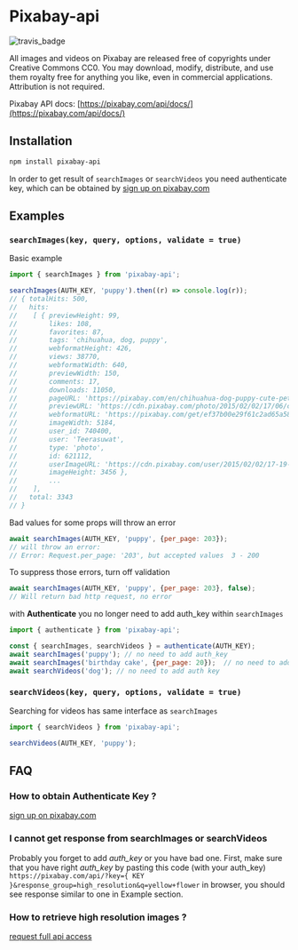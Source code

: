 # Pixabay-api

![travis_badge](https://travis-ci.org/dderevjanik/pixabay-api.svg?branch=master)

All images and videos on Pixabay are released free of copyrights under Creative Commons CC0. You may download, modify, distribute, and use them royalty free for anything you like, even in commercial applications. Attribution is not required.

Pixabay API docs:  [https://pixabay.com/api/docs/](https://pixabay.com/api/docs/)

## Installation

```bash
npm install pixabay-api
```

In order to get result of `searchImages` or `searchVideos` you need authenticate key,
which can be obtained by [sign up on pixabay.com](https://pixabay.com/en/accounts/register/)

## Examples

### `searchImages(key, query, options, validate = true)`

Basic example

```js
import { searchImages } from 'pixabay-api';

searchImages(AUTH_KEY, 'puppy').then((r) => console.log(r));
// { totalHits: 500,
//   hits:
//    [ { previewHeight: 99,
//        likes: 108,
//        favorites: 87,
//        tags: 'chihuahua, dog, puppy',
//        webformatHeight: 426,
//        views: 38770,
//        webformatWidth: 640,
//        previewWidth: 150,
//        comments: 17,
//        downloads: 11050,
//        pageURL: 'https://pixabay.com/en/chihuahua-dog-puppy-cute-pet-621112/',
//        previewURL: 'https://cdn.pixabay.com/photo/2015/02/02/17/06/chihuahua-621112_150.jpg',
//        webformatURL: 'https://pixabay.com/get/ef37b00e29f61c2ad65a5854e34b4294e277eac818b5184993f0c07fafe9_640.jpg',
//        imageWidth: 5184,
//        user_id: 740400,
//        user: 'Teerasuwat',
//        type: 'photo',
//        id: 621112,
//        userImageURL: 'https://cdn.pixabay.com/user/2015/02/02/17-19-43-530_250x250.jpg',
//        imageHeight: 3456 },
//        ...
//    ],
//   total: 3343
// }
```

Bad values for some props will throw an error

```js
await searchImages(AUTH_KEY, 'puppy', {per_page: 203});
// will throw an error:
// Error: Request.per_page: '203', but accepted values  3 - 200
```

To suppress those errors, turn off validation

```js
await searchImages(AUTH_KEY, 'puppy', {per_page: 203}, false);
// Will return bad http request, no error
```

with **Authenticate** you no longer need to add auth_key within `searchImages`

```js
import { authenticate } from 'pixabay-api';

const { searchImages, searchVideos } = authenticate(AUTH_KEY);
await searchImages('puppy'); // no need to add auth_key
await searchImages('birthday cake', {per_page: 20});  // no need to add auth_key
await searchVideos('dog'); // no need to add auth key
```

### `searchVideos(key, query, options, validate = true)`

Searching for videos has same interface as `searchImages`

```js
import { searchVideos } from 'pixabay-api';

searchVideos(AUTH_KEY, 'puppy');
```

## FAQ

### How to obtain Authenticate Key ?

[sign up on pixabay.com](https://pixabay.com/en/accounts/register/)

### I cannot get response from searchImages or searchVideos

Probably you forget to add *auth_key* or you have bad one. First, make
sure that you have right *auth_key* by pasting this code (with your auth_key)
`https://pixabay.com/api/?key={ KEY }&response_group=high_resolution&q=yellow+flower`
in browser, you should see response similar to one in Example section.

### How to retrieve high resolution images ?

[request full api access](https://pixabay.com/api/docs/#api_support)
